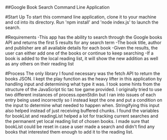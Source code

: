##Google Book Search Command Line Application

#Start Up
To start this command line application, clone it to your machine and cd into its directory. Run 'npm install' and 'node index.js' to launch the search. 

#Requirements
-This app has the ability to search through the Google books API and returns the first 5 results for any search term
-The book title, author and publisher are all available details for each book
-Given the results, the user can either add one of the books or continue to keep searching
-If a book is added to the local reading list, it will show the new addition as well as any others on their reading list

#Process
The only library I found necessary was the fetch API to return the books JSON. I kept the play function as the heavy lifter in this application by handling input and determining what type it was. I took some hints from the structure of the JavaScript tic tac toe game provided. I originally tried to use two different instances of process.openStdin but I ran into issues of each entry being used incorrectly so I instead kept the one and put a condition on the input to determine what needed to happen when. Stringifying this input also helped instead of just receiving buffered chunks. I found the variables for bookList and readingList helped a lot for tracking current searches and the permanent yet local reading list of chosen books. I made sure that bookList could be reset in case a user made a search and didn't find any books that interested them enough to add it to the reading list.
